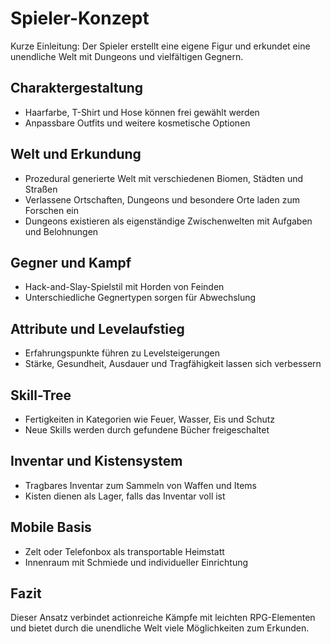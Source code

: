 # Spieler-Konzept

Kurze Einleitung: Der Spieler erstellt eine eigene Figur und erkundet eine unendliche Welt mit Dungeons und vielfältigen Gegnern.

## Charaktergestaltung
- Haarfarbe, T-Shirt und Hose können frei gewählt werden
- Anpassbare Outfits und weitere kosmetische Optionen

## Welt und Erkundung
- Prozedural generierte Welt mit verschiedenen Biomen, Städten und Straßen
- Verlassene Ortschaften, Dungeons und besondere Orte laden zum Forschen ein
- Dungeons existieren als eigenständige Zwischenwelten mit Aufgaben und Belohnungen

## Gegner und Kampf
- Hack-and-Slay-Spielstil mit Horden von Feinden
- Unterschiedliche Gegnertypen sorgen für Abwechslung

## Attribute und Levelaufstieg
- Erfahrungspunkte führen zu Levelsteigerungen
- Stärke, Gesundheit, Ausdauer und Tragfähigkeit lassen sich verbessern

## Skill-Tree
- Fertigkeiten in Kategorien wie Feuer, Wasser, Eis und Schutz
- Neue Skills werden durch gefundene Bücher freigeschaltet

## Inventar und Kistensystem
- Tragbares Inventar zum Sammeln von Waffen und Items
- Kisten dienen als Lager, falls das Inventar voll ist

## Mobile Basis
- Zelt oder Telefonbox als transportable Heimstatt
- Innenraum mit Schmiede und individueller Einrichtung

## Fazit
Dieser Ansatz verbindet actionreiche Kämpfe mit leichten RPG-Elementen und bietet durch die unendliche Welt viele Möglichkeiten zum Erkunden.
